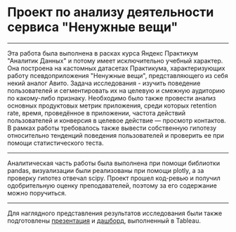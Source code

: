 # Проект по анализу деятельности сервиса "Ненужные вещи"

---

Эта работа была выполнена в расках курса Яндекс Практикум "Аналитик Данных" и потому имеет исключительно учебный характер. Она построена на кастомных датасетах Практикума, характеризующих работу псевдоприложения "Ненужные вещи", представляющего из себя некий аналог Авито. Задача исследования - изучить поведение пользователей и сегментировать их на целевую и смежную аудиторию по какому-либо признаку. Необходимо было также провести анализ основных продуктовых метрик приложения, среди которых retention rate, время, проведённое в приложении, частота действий пользователей и конверсия в целевое действие — просмотр контактов. В рамках работы требовалось также вывести собственную гипотезу относительно тенденций поведения пользователей и проверить ее при помощи статистического теста. 
 
---

Аналитическая часть работы была выполнена при помощи библиотки pandas, визуализации были реализованы при помощи plotly, а за проверку гипотез отвечал scipy. Проект прошел код-ревью и получил одобрительную оценку преподавателей, поэтому за его содержание можно поручиться. 

---

Для наглядного представления результатов исследования были также подготовлены <a href=" https://drive.google.com/file/d/1LW1d9_ye7WAjQTV_RtNO-cEepkRMP4yn/view?usp=sharing">презентация</a> и 
<a href=" https://public.tableau.com/app/profile/wishmas/viz/__16716395834220/Dashboard1?publish=yes">дашборд</a>, выполненный в Tableau.


